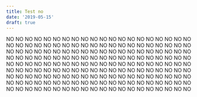```yaml
---
title: Test no
date: '2019-05-15'
draft: true
---
```


NO NO NO NO NO
NO NO NO NO NO
NO NO NO NO NO
NO NO NO NO NO
NO NO NO NO NO
NO NO NO NO NO
NO NO NO NO NO
NO NO NO NO NO
NO NO NO NO NO
NO NO NO NO NO
NO NO NO NO NO
NO NO NO NO NO
NO NO NO NO NO
NO NO NO NO NO
NO NO NO NO NO
NO NO NO NO NO
NO NO NO NO NO
NO NO NO NO NO
NO NO NO NO NO
NO NO NO NO NO
NO NO NO NO NO
NO NO NO NO NO
NO NO NO NO NO
NO NO NO NO NO
NO NO NO NO NO
NO NO NO NO NO
NO NO NO NO NO
NO NO NO NO NO
NO NO NO NO NO
NO NO NO NO NO
NO NO NO NO NO
NO NO NO NO NO
NO NO NO NO NO
NO NO NO NO NO
NO NO NO NO NO
NO NO NO NO NO

